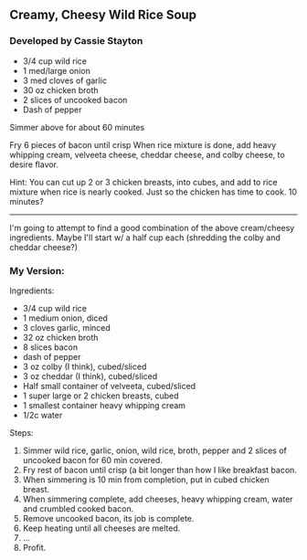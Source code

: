 ## Creamy, Cheesy Wild Rice Soup

### Developed by Cassie Stayton

- 3/4 cup wild rice
- 1 med/large onion
- 3 med cloves of garlic
- 30 oz chicken broth
- 2 slices of uncooked bacon
- Dash of pepper

Simmer above for about 60 minutes

Fry 6 pieces of bacon until crisp
When rice mixture is done, add heavy whipping cream, velveeta cheese, cheddar cheese, and colby cheese, to desire flavor.

Hint: You can cut up 2 or 3 chicken breasts, into cubes, and add to rice mixture when rice is nearly cooked.  Just so the chicken has time to cook.  10 minutes?

----

I'm going to attempt to find a good combination of the above cream/cheesy ingredients. Maybe I'll start w/ a half cup each (shredding the colby and cheddar cheese?)

### My Version:

Ingredients:

- 3/4 cup wild rice
- 1 medium onion, diced
- 3 cloves garlic, minced
- 32 oz chicken broth
- 8 slices bacon
- dash of pepper
- 3 oz colby (I think), cubed/sliced
- 3 oz cheddar (I think), cubed/sliced
- Half small container of velveeta, cubed/sliced
- 1 super large or 2 chicken breasts, cubed
- 1 smallest container heavy whipping cream
- 1/2c water

Steps:

1. Simmer wild rice, garlic, onion, wild rice, broth, pepper and 2 slices of uncooked bacon for 60 min covered.
2. Fry rest of bacon until crisp (a bit longer than how I like breakfast bacon.
3. When simmering is 10 min from completion, put in cubed chicken breast.
4. When simmering complete, add cheeses, heavy whipping cream, water and crumbled cooked bacon.
5. Remove uncooked bacon, its job is complete.
6. Keep heating until all cheeses are melted.
7. ...
8. Profit.
